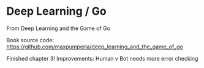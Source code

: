 # Deep Learning / Go

From Deep Learning and the Game of Go

Book source code: https://github.com/maxpumperla/deep_learning_and_the_game_of_go

Finished chapter 3!
Improvements:
Human v Bot needs more error checking